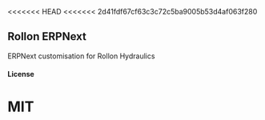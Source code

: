 <<<<<<< HEAD
<<<<<<< 2d41fdf67cf63c3c72c5ba9005b53d4af063f280
## Rollon ERPNext

ERPNext customisation for Rollon Hydraulics

#### License

MIT
=======
